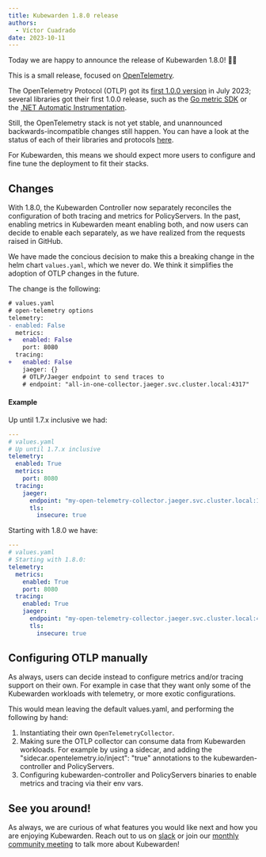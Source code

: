 ```yaml
---
title: Kubewarden 1.8.0 release
authors:
  - Víctor Cuadrado
date: 2023-10-11
---
```


Today we are happy to announce the release of Kubewarden 1.8.0! 🎉🥳

This is a small release, focused on [OpenTelemetry](https://opentelemetry.io/).

The OpenTelemetry Protocol (OTLP) got its [first 1.0.0
version](https://github.com/open-telemetry/opentelemetry-proto/releases/tag/v1.0.0)
in July 2023; several
libraries got their first 1.0.0 release, such as the [Go metric
SDK](https://opentelemetry.io/blog/2023/otel-go-metrics-sdk-stable/) or the
[.NET Automatic
Instrumentation](https://opentelemetry.io/blog/2023/otel-dotnet-auto-instrumentation/).

Still, the OpenTelemetry stack is not yet stable, and unannounced backwards-incompatible
changes still happen. You can have a look at the status of each of their
libraries and protocols [here](https://opentelemetry.io/status).

For Kubewarden, this means we should expect more users to configure and fine
tune the deployment to fit their stacks.

## Changes

With 1.8.0, the Kubewarden Controller now separately reconciles the configuration of both
tracing and metrics for PolicyServers. In the past, enabling metrics in
Kubewarden meant enabling both, and now users can decide to enable each separately, as we
have realized from the requests raised in GitHub.

We have made the concious decision to make this a breaking change in the helm
chart `values.yaml`, which we never do.
We think it simplifies the adoption of OTLP changes in the future.

The change is the following:

```diff
# values.yaml
# open-telemetry options
telemetry:
- enabled: False
  metrics:
+   enabled: False
    port: 8080
  tracing:
+   enabled: False
    jaeger: {}
    # OTLP/Jaeger endpoint to send traces to
    # endpoint: "all-in-one-collector.jaeger.svc.cluster.local:4317"
```

#### Example

Up until 1.7.x inclusive we had:

```yaml
---
# values.yaml
# Up until 1.7.x inclusive
telemetry:
  enabled: True
  metrics:
    port: 8080
  tracing:
    jaeger:
      endpoint: "my-open-telemetry-collector.jaeger.svc.cluster.local:14250"
      tls:
        insecure: true
```

Starting with 1.8.0 we have:

```yaml
---
# values.yaml
# Starting with 1.8.0:
telemetry:
  metrics:
    enabled: True
    port: 8080
  tracing:
    enabled: True
    jaeger:
      endpoint: "my-open-telemetry-collector.jaeger.svc.cluster.local:4317"
      tls:
        insecure: true
```

## Configuring OTLP manually

As always, users can decide instead to configure metrics and/or tracing support on
their own. For example in case that they want only some of the Kubewarden
workloads with telemetry, or more exotic configurations.

This would mean leaving the default values.yaml, and performing the following
by hand:

1. Instantiating their own `OpenTelemetryCollector`.
2. Making sure the OTLP collector can consume data from Kubewarden workloads. For example by using a sidecar, and adding the
   "sidecar.opentelemetry.io/inject": "true" annotations to the kubewarden-controller and PolicyServers.
3. Configuring kubewarden-controller and PolicyServers binaries to enable metrics and tracing via their env vars.

## See you around!

As always, we are curious of what features you would like next and how you are
enjoying Kubewarden. Reach out to us on [slack](https://kubernetes.slack.com/?redir=%2Fmessages%2Fkubewarden)
or join our [monthly community meeting](https://teamup.com/ks2bj74dvw132mhjtj?view=a&showProfileAndInfo=0&showSidepanel=1&disableSidepanel=1&showMenu=1&showAgendaHeader=1&showAgendaDetails=0&showYearViewHeader=1)
to talk more about Kubewarden!
